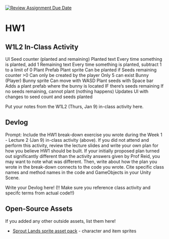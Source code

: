 [![Review Assignment Due Date](https://classroom.github.com/assets/deadline-readme-button-22041afd0340ce965d47ae6ef1cefeee28c7c493a6346c4f15d667ab976d596c.svg)](https://classroom.github.com/a/MjLLqDcN)
# HW1
## W1L2 In-Class Activity
UI
  Seed counter (planted and remaining)
    Planted text
    Every time something is planted, add 1 
  Remaining text
    Every time something is planted, subtract 1 to a limit of 0
Plant Prefab
  Plant sprite
    Can be planted if Seeds remaining counter >0
    Can only be created by the player
    Only 5 can exist
Bunny (Player)
  Bunny sprite
    Can move with WASD
    Plant seeds with Space bar
    Adds a plant prefab where the bunny is located IF there’s seeds remaining
    If no seeds remaining, cannot plant (nothing happens)
    Updates UI with changes to seed count and seeds planted

Put your notes from the W1L2 (Thurs, Jan 9) in-class activity here.

## Devlog
Prompt: Include the HW1 break-down exercise you wrote during the Week 1 - Lecture 2 (Jan 9) in-class activity (above). If you did not attend and perform this activity, review the lecture slides and write your own plan for how you believe HW1 should be built. If your initially proposed plan turned out significantly different than the activity answers given by Prof Reid, you may want to note what was different. Then, write about how the plan you wrote in the break-down connects to the code you wrote. Cite specific class names and method names in the code and GameObjects in your Unity Scene.


Write your Devlog here!
(!! Make sure you reference class activity and specifc terms from actual code!!)

## Open-Source Assets
If you added any other outside assets, list them here!
- [Sprout Lands sprite asset pack](https://cupnooble.itch.io/sprout-lands-asset-pack) - character and item sprites

